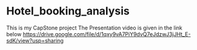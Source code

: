 # Hotel_booking_analysis
This is my CapStone project 
The Presentation video is given in the link below
https://drive.google.com/file/d/1qxy9vA7PiY9dvQ7eJdzwJ3jJHt_E-sdK/view?usp=sharing
